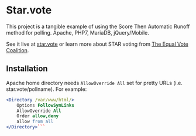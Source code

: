 # Star.vote

This project is a tangible example of using the Score Then Automatic Runoff method for polling. Apache, PHP7, MariaDB, jQuery/Mobile.

See it live at [star.vote](https://star.vote/) or learn more about STAR voting from [The Equal Vote Coalition](http://equal.vote/).

Installation
------------
Apache home directory needs `AllowOverride All` set for pretty URLs (i.e. star.vote/pollname). For example:
```apache
<Directory /var/www/html/>
    Options FollowSymLinks
    AllowOverride All
    Order allow,deny
    allow from all
</Directory>```